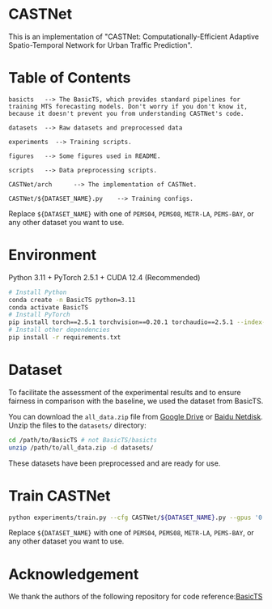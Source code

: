 # CASTNet
This is an implementation of "CASTNet: Computationally-Efficient Adaptive Spatio-Temporal Network for Urban Traffic Prediction".

# Table of Contents

```text
basicts   --> The BasicTS, which provides standard pipelines for training MTS forecasting models. Don't worry if you don't know it, because it doesn't prevent you from understanding CASTNet's code.

datasets  --> Raw datasets and preprocessed data

experiments  --> Training scripts.

figures   --> Some figures used in README.

scripts   --> Data preprocessing scripts.

CASTNet/arch      --> The implementation of CASTNet.

CASTNet/${DATASET_NAME}.py    --> Training configs.
```

Replace `${DATASET_NAME}` with one of  `PEMS04`,  `PEMS08`, `METR-LA`, `PEMS-BAY`, or any other dataset you want to use.

# Environment
Python 3.11 + PyTorch 2.5.1 + CUDA 12.4 (Recommended)

```bash
# Install Python
conda create -n BasicTS python=3.11
conda activate BasicTS
# Install PyTorch
pip install torch==2.5.1 torchvision==0.20.1 torchaudio==2.5.1 --index-url https://download.pytorch.org/whl/cu124
# Install other dependencies
pip install -r requirements.txt
```

# Dataset
To facilitate the assessment of the experimental results and to ensure fairness in comparison with the baseline, we used the dataset from BasicTS.

You can download the `all_data.zip` file from [Google Drive](https://drive.google.com/drive/folders/14EJVODCU48fGK0FkyeVom_9lETh80Yjp?usp=sharing) or [Baidu Netdisk](https://pan.baidu.com/s/1shA2scuMdZHlx6pj35Dl7A?pwd=s2xe). Unzip the files to the `datasets/` directory:

```bash
cd /path/to/BasicTS # not BasicTS/basicts
unzip /path/to/all_data.zip -d datasets/
```

These datasets have been preprocessed and are ready for use.

# Train CASTNet
```bash
python experiments/train.py --cfg CASTNet/${DATASET_NAME}.py --gpus '0'
```

Replace `${DATASET_NAME}` with one of  `PEMS04`,  `PEMS08`, `METR-LA`, `PEMS-BAY`, or any other dataset you want to use.

# Acknowledgement
We thank the authors of the following repository for code reference:[BasicTS](https://github.com/zezhishao/BasicTS)
